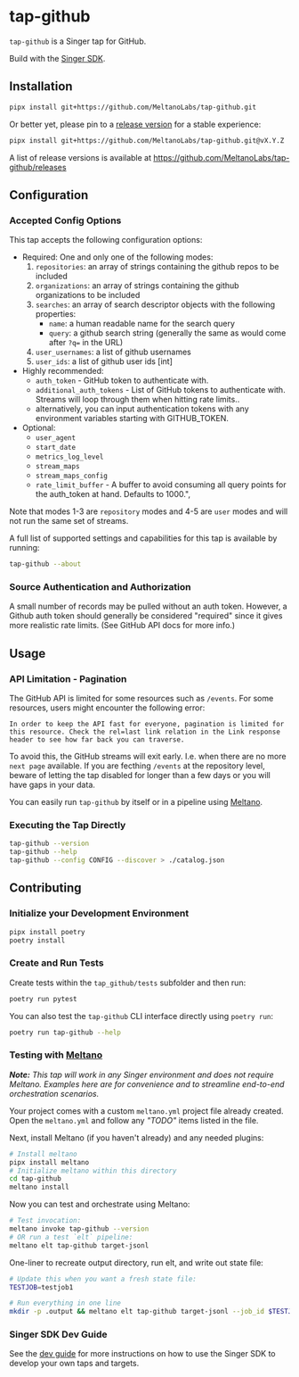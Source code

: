 # tap-github

`tap-github` is a Singer tap for GitHub.

Build with the [Singer SDK](https://gitlab.com/meltano/singer-sdk).

## Installation

```bash
pipx install git+https://github.com/MeltanoLabs/tap-github.git
```

Or better yet, please pin to a [release version](https://github.com/MeltanoLabs/tap-github/releases) for a stable experience:

```bash
pipx install git+https://github.com/MeltanoLabs/tap-github.git@vX.Y.Z
```

A list of release versions is available at https://github.com/MeltanoLabs/tap-github/releases

## Configuration

### Accepted Config Options

This tap accepts the following configuration options:

- Required: One and only one of the following modes:
  1. `repositories`: an array of strings containing the github repos to be included
  2. `organizations`: an array of strings containing the github organizations to be included
  3. `searches`: an array of search descriptor objects with the following properties:
     - `name`: a human readable name for the search query
     - `query`: a github search string (generally the same as would come after `?q=` in the URL)
  4. `user_usernames`: a list of github usernames
  5. `user_ids`: a list of github user ids [int]
- Highly recommended:
  - `auth_token` - GitHub token to authenticate with.
  - `additional_auth_tokens` - List of GitHub tokens to authenticate with. Streams will loop through them when hitting rate limits..
  - alternatively, you can input authentication tokens with any environment variables starting with GITHUB_TOKEN.
- Optional:
  - `user_agent`
  - `start_date`
  - `metrics_log_level`
  - `stream_maps`
  - `stream_maps_config`
  - `rate_limit_buffer` - A buffer to avoid consuming all query points for the auth_token at hand. Defaults to 1000.",

Note that modes 1-3 are `repository` modes and 4-5 are `user` modes and will not run the same set of streams.

A full list of supported settings and capabilities for this tap is available by running:

```bash
tap-github --about
```

### Source Authentication and Authorization

A small number of records may be pulled without an auth token. However, a Github auth token should generally be considered "required" since it gives more realistic rate limits. (See GitHub API docs for more info.)

## Usage

### API Limitation - Pagination

The GitHub API is limited for some resources such as `/events`. For some resources, users might encounter the following error:

```
In order to keep the API fast for everyone, pagination is limited for this resource. Check the rel=last link relation in the Link response header to see how far back you can traverse.
```

To avoid this, the GitHub streams will exit early. I.e. when there are no more `next page` available. If you are fecthing `/events` at the repository level, beware of letting the tap disabled for longer than a few days or you will have gaps in your data.

You can easily run `tap-github` by itself or in a pipeline using [Meltano](www.meltano.com).

### Executing the Tap Directly

```bash
tap-github --version
tap-github --help
tap-github --config CONFIG --discover > ./catalog.json
```

## Contributing

### Initialize your Development Environment

```bash
pipx install poetry
poetry install
```

### Create and Run Tests

Create tests within the `tap_github/tests` subfolder and
then run:

```bash
poetry run pytest
```

You can also test the `tap-github` CLI interface directly using `poetry run`:

```bash
poetry run tap-github --help
```

### Testing with [Meltano](meltano.com)

_**Note:** This tap will work in any Singer environment and does not require Meltano.
Examples here are for convenience and to streamline end-to-end orchestration scenarios._

Your project comes with a custom `meltano.yml` project file already created. Open the `meltano.yml` and follow any _"TODO"_ items listed in
the file.

Next, install Meltano (if you haven't already) and any needed plugins:

```bash
# Install meltano
pipx install meltano
# Initialize meltano within this directory
cd tap-github
meltano install
```

Now you can test and orchestrate using Meltano:

```bash
# Test invocation:
meltano invoke tap-github --version
# OR run a test `elt` pipeline:
meltano elt tap-github target-jsonl
```

One-liner to recreate output directory, run elt, and write out state file:

```bash
# Update this when you want a fresh state file:
TESTJOB=testjob1

# Run everything in one line
mkdir -p .output && meltano elt tap-github target-jsonl --job_id $TESTJOB && meltano elt tap-github target-jsonl --job_id $TESTJOB --dump=state > .output/state.json
```

### Singer SDK Dev Guide

See the [dev guide](../../docs/dev_guide.md) for more instructions on how to use the Singer SDK to
develop your own taps and targets.
